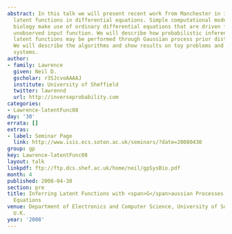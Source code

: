 ```yaml
---
abstract: In this talk we will present recent work from Manchester in inference of
  latent functions in differential equations. Simple computational models for systems
  biology make use of ordinary differential equations that are driven from an often
  unobserved input function. We will describe how probabilistic inference over these
  latent functions may be performed through Gaussian process prior distributions.
  We will describe the algorithms and show results on toy problems and real biological
  systems.
author:
- family: Lawrence
  given: Neil D.
  gscholar: r3SJcvoAAAAJ
  institute: University of Sheffield
  twitter: lawrennd
  url: http://inverseprobability.com
categories:
- Lawrence-latentFunc08
day: '30'
errata: []
extras:
- label: Seminar Page
  link: http://www.isis.ecs.soton.ac.uk/seminars/?date=20080430
group: gp
key: Lawrence-latentFunc08
layout: talk
linkpdf: ftp://ftp.dcs.shef.ac.uk/home/neil/gpSysBio.pdf
month: 4
published: 2008-04-30
section: pre
title: Inferring Latent Functions with <span>G</span>aussian Processes in Differential
  Equations
venue: Department of Electronics and Computer Science, University of Southampton,
  U.K.
year: '2008'
---
```

